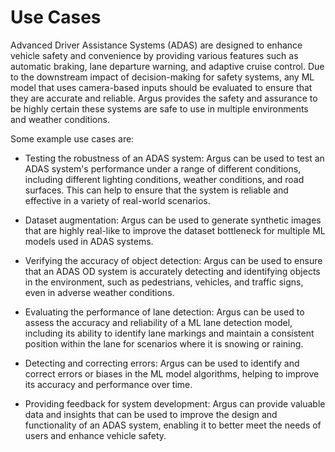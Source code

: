 # Use Cases

Advanced Driver Assistance Systems (ADAS) are designed to enhance vehicle safety and convenience by providing various features such as automatic braking, lane departure warning, and adaptive cruise control. Due to the downstream impact of decision-making for safety systems, any ML model that uses camera-based inputs should be evaluated to ensure that they are accurate and reliable. Argus provides the safety and assurance to be highly certain these systems are safe to use in multiple environments and weather conditions.

Some example use cases are:

- Testing the robustness of an ADAS system: Argus can be used to test an ADAS system's performance under a range of different conditions, including different lighting conditions, weather conditions, and road surfaces. This can help to ensure that the system is reliable and effective in a variety of real-world scenarios.

- Dataset augmentation: Argus can be used to generate synthetic images that are highly real-like to improve the dataset bottleneck for multiple ML models used in ADAS systems.

- Verifying the accuracy of object detection: Argus can be used to ensure that an ADAS OD system is accurately detecting and identifying objects in the environment, such as pedestrians, vehicles, and traffic signs, even in adverse weather conditions.

- Evaluating the performance of lane detection: Argus can be used to assess the accuracy and reliability of a ML lane detection model, including its ability to identify lane markings and maintain a consistent position within the lane for scenarios where it is snowing or raining.

- Detecting and correcting errors: Argus can be used to identify and correct errors or biases in the ML model algorithms, helping to improve its accuracy and performance over time.

- Providing feedback for system development: Argus can provide valuable data and insights that can be used to improve the design and functionality of an ADAS system, enabling it to better meet the needs of users and enhance vehicle safety.
